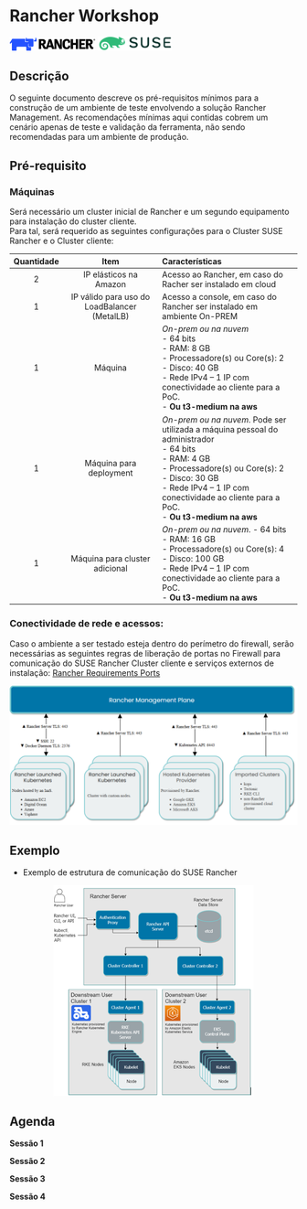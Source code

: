 # Rancher Workshop

<p>
  <img src="https://github.com/SUSEBrSalesEngineer/rancher-workshop/blob/main/img/rancher-logo-horiz-color.png" width="150" title="Rancher Logo">
  <img src="https://github.com/SUSEBrSalesEngineer/rancher-workshop/blob/main/img/SUSE_Logo-hor_L_Green-pos_sRGB-720x240-9ebdc54a-3ee7-4747-87fa-edef424f9b36.png" width="130" title="SUSE Logo">
</p>

## Descrição
O seguinte documento descreve os pré-requisitos mínimos para a construção de um ambiente de teste envolvendo a solução Rancher Management. As recomendações mínimas aqui contidas cobrem um cenário apenas de teste e validação da ferramenta, não sendo recomendadas para um ambiente de produção.

## Pré-requisito
### Máquinas
Será necessário um cluster inicial de Rancher e um segundo equipamento para instalação do cluster cliente. <br/> Para tal, será requerido as seguintes configurações para o Cluster SUSE Rancher e o Cluster cliente:

Quantidade | Item | Características
| :---: | :---: | :---
2 | IP elásticos na Amazon | Acesso ao Rancher, em caso do Racher ser instalado em cloud 
1 | IP válido para uso do LoadBalancer (MetalLB) | Acesso a console, em caso do Rancher ser instalado em ambiente On-PREM 
1 | Máquina | *On-prem ou na nuvem* <br/> - 64 bits <br/> - RAM: 8 GB <br/> - Processadore(s) ou Core(s): 2 <br/> - Disco: 40 GB <br/> - Rede IPv4 – 1 IP com conectividade ao cliente para a PoC.   <br/>  - **Ou t3-medium na aws**
1 | Máquina para deployment | *On-prem ou na nuvem*. Pode ser utilizada a máquina pessoal do administrador <br/> - 64 bits <br/> - RAM: 4 GB <br/> - Processadore(s) ou Core(s): 2 <br/> - Disco: 30 GB <br/> - Rede IPv4 – 1 IP com conectividade ao cliente para a PoC.   <br/>  - **Ou t3-medium na aws**
1 | Máquina para cluster adicional | *On-prem ou na nuvem*. - 64 bits <br/> - RAM: 16 GB <br/> - Processadore(s) ou Core(s): 4 <br/> - Disco: 100 GB <br/> - Rede IPv4 – 1 IP com conectividade ao cliente para a PoC.   <br/>  - **Ou t3-medium na aws**

### Conectividade de rede e acessos:
Caso o ambiente a ser testado esteja dentro do perímetro do firewall, serão necessárias as seguintes regras de liberação de portas no Firewall para comunicação do SUSE Rancher Cluster cliente e serviços externos de instalação: [Rancher Requirements Ports](https://rancher.com/docs/rancher/v2.x/en/installation/requirements/ports/)

<p align="center">
<img src="https://github.com/SUSEBrSalesEngineer/rancher-workshop/blob/main/img/rancher-ports.PNG" width="650" title="Rancher Ports">
</p>

## Exemplo
- Exemplo de estrutura de comunicação do SUSE Rancher
<p align="center">
<img src="https://github.com/SUSEBrSalesEngineer/rancher-workshop/blob/main/img/rancher-structure.PNG" width="350" title="Rancher Ports">
</p>

## Agenda
**Sessão 1**

**Sessão 2**

**Sessão 3**

**Sessão 4**
